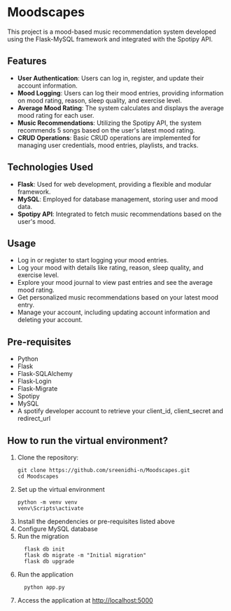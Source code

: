 # Moodscapes 
This project is a mood-based music recommendation system developed using the Flask-MySQL framework and integrated with the Spotipy API.  

## Features
- **User Authentication**: Users can log in, register, and update their account information.
- **Mood Logging**: Users can log their mood entries, providing information on mood rating, reason, sleep quality, and exercise level.
- **Average Mood Rating**: The system calculates and displays the average mood rating for each user.
- **Music Recommendations**: Utilizing the Spotipy API, the system recommends 5 songs based on the user's latest mood rating.
- **CRUD Operations**: Basic CRUD operations are implemented for managing user credentials, mood entries, playlists, and tracks.

## Technologies Used
- **Flask**: Used for web development, providing a flexible and modular framework.
- **MySQL**: Employed for database management, storing user and mood data.
- **Spotipy API**: Integrated to fetch music recommendations based on the user's mood.

## Usage
- Log in or register to start logging your mood entries.
- Log your mood with details like rating, reason, sleep quality, and exercise level.
- Explore your mood journal to view past entries and see the average mood rating.
- Get personalized music recommendations based on your latest mood entry.
- Manage your account, including updating account information and deleting your account.

## Pre-requisites
- Python
- Flask
- Flask-SQLAlchemy
- Flask-Login
- Flask-Migrate
- Spotipy
- MySQL
- A spotify developer account to retrieve your client_id, client_secret and redirect_url

## How to run the virtual environment? 
1. Clone the repository:
    ```
    git clone https://github.com/sreenidhi-n/Moodscapes.git
    cd Moodscapes
    ```
2. Set up the virtual environment
    ```
    python -m venv venv
    venv\Scripts\activate
    ```
3. Install the dependencies or pre-requisites listed above
4. Configure MySQL database
5. Run the migration
    ```
      flask db init
      flask db migrate -m "Initial migration"
      flask db upgrade
    ```
6. Run the application
    ```
      python app.py
    ```
7. Access the application at [http://localhost:5000](http://localhost:5000)
